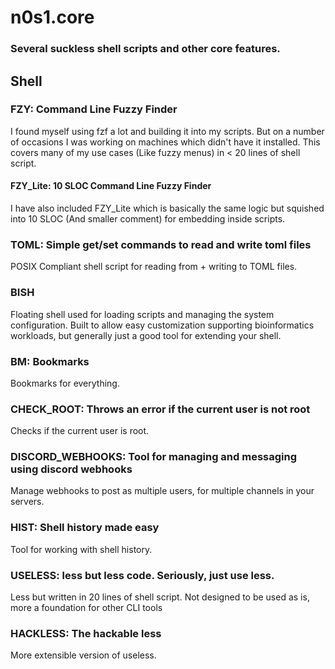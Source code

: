 # n0s1.core

### Several suckless shell scripts and other core features.

## Shell

### FZY: Command Line Fuzzy Finder
I found myself using fzf a lot and building it into my scripts.
But on a number of occasions I was working on machines which didn't have it installed.
This covers many of my use cases (Like fuzzy menus) in < 20 lines of shell script.

#### FZY_Lite: 10 SLOC Command Line Fuzzy Finder
I have also included FZY_Lite which is basically the same logic but squished into 10 SLOC
(And smaller comment) for embedding inside scripts.

### TOML: Simple get/set commands to read and write toml files
POSIX Compliant shell script for reading from + writing to TOML files.

### BISH
Floating shell used for loading scripts and managing the system configuration.
Built to allow easy customization supporting bioinformatics workloads,
but generally just a good tool for extending your shell.

### BM: Bookmarks
Bookmarks for everything.

### CHECK_ROOT: Throws an error if the current user is not root
Checks if the current user is root.

### DISCORD_WEBHOOKS: Tool for managing and messaging using discord webhooks
Manage webhooks to post as multiple users, for multiple channels in your servers.

### HIST: Shell history made easy
Tool for working with shell history.

### USELESS: less but less code. Seriously, just use less.
Less but written in 20 lines of shell script.
Not designed to be used as is, more a foundation for other CLI tools

### HACKLESS: The hackable less
More extensible version of useless.
